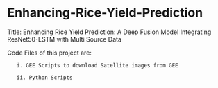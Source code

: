 # Enhancing-Rice-Yield-Prediction

Title: Enhancing Rice Yield Prediction: A Deep Fusion Model Integrating ResNet50-LSTM with Multi Source Data

Code Files of this project are:

       i. GEE Scripts to download Satellite images from GEE
       
       ii. Python Scripts
